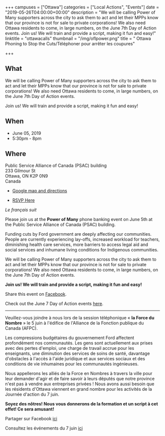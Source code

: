 +++
campuses = ["Ottawa"]
categories = ["Local Actions", "Events"]
date = "2019-05-26T04:00:00+00:00"
description = "We will be calling Power of Many supporters across the city to ask them to act and let their MPPs know that our province is not for sale to private corporations! We also need Ottawa residents to come, in large numbers, on the June 7th Day of Action events. Join us! We will train and provide a script, making it fun and easy!"
linktitle = "ottawacalls"
thumbnail = "/img/oflpower.png"
title = " Ottawa Phoning to Stop the Cuts/Téléphoner pour arrêter les coupures"

+++
## What
We will be calling Power of Many supporters across the city to ask them to act and let their MPPs know that our province is not for sale to private corporations! We also need Ottawa residents to come, in large numbers, on the June 7th Day of Action events. 

Join us! We will train and provide a script, making it fun and easy!

## When

 - June 05, 2019  
 - 5:30pm - 8pm

## Where

Public Service Alliance of Canada (PSAC) building  
233 Gilmour St  
Ottawa, ON K2P 0N9  
Canada  
- [Google map and directions](http://maps.google.com/maps?q=233+Gilmour+St%2C+Ottawa%2C+ON+K2P+0N9%2C+Canada)

- [RSVP Here](https://www.oflevents.ca/ottawa_phoning_to_stop_the_cuts)

_Le français suit_

Please join us at the **Power of Many** phone banking event on June 5th at the Public Service Alliance of Canada (PSAC) building.

Funding cuts by Ford government are deeply affecting our communities. People are currently experiencing lay-offs, increased workload for teachers, diminishing health care services, more barriers to access legal aid and social services and inhumane living conditions for Indigenous communities.

We will be calling Power of Many supporters across the city to ask them to act and let their MPPs know that our province is not for sale to private corporations! We also need Ottawa residents to come, in large numbers, on the June 7th Day of Action events.

**Join us! We will train and provide a script, making it fun and easy!**

Share this event on [Facebook](https://www.facebook.com/events/2240395126290704/).

Check out the June 7 Day of Action events [here](https://www.oflevents.ca/ottawa_june_7_day_of_action_to_resist_ford_cuts).

_____

Veuillez-vous joindre à nous lors de la session téléphonique « **la Force du Nombre** » le 5 juin à l'édifice de l'Alliance de la Fonction publique du Canada (AFPC).  
  
Les compressions budgétaires du gouvernement Ford affectent profondément nos communautés. Les gens sont actuellement aux prises avec des pertes d'emploi, une charge de travail accrue pour les enseignants, une diminution des services de soins de santé, davantage d'obstacles à l'accès à l'aide juridique et aux services sociaux et des conditions de vie inhumaines pour les communautés ingénieuses.  
  
Nous appellerons les alliés de la Force en Nombres à travers la ville pour leur demander d'agir et de faire savoir à leurs députés que notre province n'est pas à vendre aux entreprises privées ! Nous avons aussi besoin que les résidents d'Ottawa viennent en grand nombre pour les activités de la Journée d'action du 7 juin.  
  
**Soyez des nôtres! Nous vous donnerons de la formation et un script à cet effet! Ce sera amusant!**  
  
Partager sur Facebook [ici](https://www.facebook.com/events/2240395126290704/)  
  
Consultez les événements du 7 juin [ici](https://www.oflevents.ca/ottawa_june_7_day_of_action_to_resist_ford_cuts)